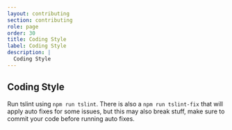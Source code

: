 ```yaml
---
layout: contributing
section: contributing
role: page
order: 30
title: Coding Style
label: Coding Style
description: |
  Coding Style
---
```


## Coding Style

Run tslint using `npm run tslint`. There is also a `npm run tslint-fix` that will apply auto fixes for some issues, 
but this may also break stuff, make sure to commit your code before running auto fixes.
